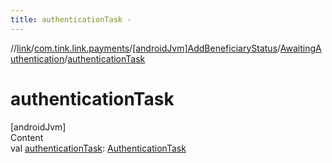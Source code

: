 ```yaml
---
title: authenticationTask -
---
```

//[link](../../../index.md)/[com.tink.link.payments](../../index.md)/[[androidJvm]AddBeneficiaryStatus](../index.md)/[AwaitingAuthentication](index.md)/[authenticationTask](authentication-task.md)



# authenticationTask  
[androidJvm]  
Content  
val [authenticationTask](authentication-task.md): [AuthenticationTask](../../../com.tink.link.authentication/[android-jvm]-authentication-task/index.md)  



